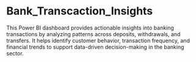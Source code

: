 # Bank_Transcaction_Insights
This Power BI dashboard provides actionable insights into banking transactions by analyzing patterns across deposits, withdrawals, and transfers. It helps identify customer behavior, transaction frequency, and financial trends to support data-driven decision-making in the banking sector.
